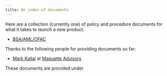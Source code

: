 ```yaml
---
title: An index of documents
---
```

Here are a collection (currently one) of policy and procedure documents for what it takes to launch a new product.

* [BSA/AML/OFAC](bsa)


Thanks to the following people for providing documents so far: 
* [Mark Kallal](https://www.linkedin.com/in/mkallal/) at [Maquette Advisors](https://www.maquetteadvisors.com/)


These documents are provided under 